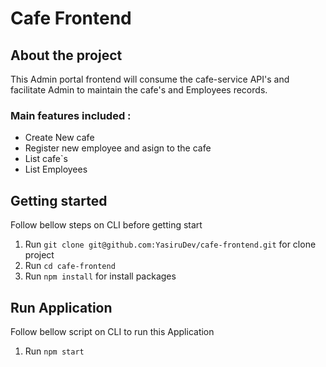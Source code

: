 # Cafe Frontend

## About the project

This Admin portal frontend will consume the cafe-service API's and facilitate Admin to maintain the cafe's and Employees records.

### Main features included :

- Create New cafe
- Register new employee and asign to the cafe
- List cafe`s
- List Employees

## Getting started

Follow bellow steps on CLI before getting start

1. Run `git clone git@github.com:YasiruDev/cafe-frontend.git` for clone project
2. Run `cd cafe-frontend`
3. Run `npm install` for install packages

## Run Application

Follow bellow script on CLI to run this Application

1. Run `npm start`
